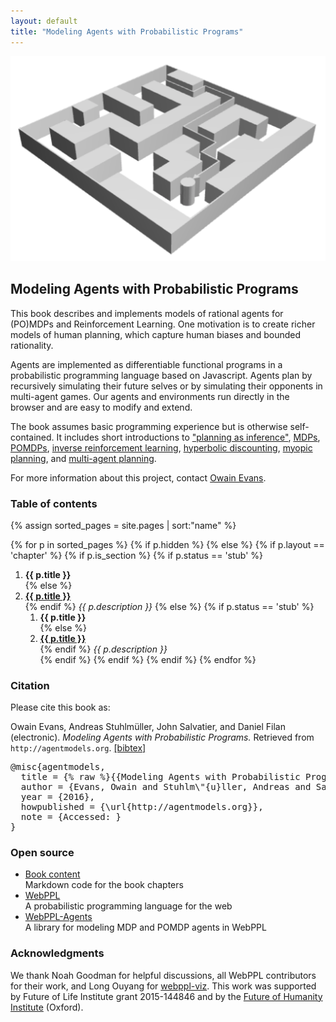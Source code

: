 ```yaml
---
layout: default
title: "Modeling Agents with Probabilistic Programs"
---
```


<img src="/assets/img/maze.png" id="cover" />

## Modeling Agents with Probabilistic Programs

This book describes and implements models of rational agents for (PO)MDPs and Reinforcement Learning. One motivation is to create richer models of human planning, which capture human biases and bounded rationality. 

Agents are implemented as differentiable functional programs in a probabilistic programming language based on Javascript. Agents plan by recursively simulating their future selves or by simulating their opponents in multi-agent games. Our agents and environments run directly in the browser and are easy to modify and extend.

<span class="abstract-links">The book assumes basic programming experience but is otherwise self-contained. It includes short introductions to <a href="/chapters/3-agents-as-programs.html#planning_as">"planning as inference"</a>, [MDPs](/chapters/3a-mdp.html), [POMDPs](/chapters/3c-pomdp.html), [inverse reinforcement learning](/chapters/4-reasoning-about-agents.html), [hyperbolic discounting](/chapters/5a-time-inconsistency.html), [myopic planning](/chapters/5c-myopic.html), and [multi-agent planning](/chapters/multi-agent.html).</span>

For more information about this project, contact [Owain Evans](http://owainevans.github.io). 


### Table of contents

{% assign sorted_pages = site.pages | sort:"name" %}

{% for p in sorted_pages %}
    {% if p.hidden %}
    {% else %}
        {% if p.layout == 'chapter' %}
            {% if p.is_section %}
                {% if p.status == 'stub' %}
1. **{{ p.title }}**<br>{% else %}
1. **<a class="chapter-link" href="{{ site.baseurl }}{{ p.url }}">{{ p.title }}</a>**<br>{% endif %}
        <em>{{ p.description }}</em>
            {% else %}
                {% if p.status == 'stub' %}
    1. **{{ p.title }}**<br>{% else %}
    1. **<a class="chapter-link" href="{{ site.baseurl }}{{ p.url }}">{{ p.title }}</a>**<br>{% endif %}
            <em>{{ p.description }}</em>        
            {% endif %}
        {% endif %}
    {% endif %}
{% endfor %}


### Citation

Please cite this book as:

Owain Evans, Andreas Stuhlmüller, John Salvatier, and Daniel Filan (electronic). *Modeling Agents with Probabilistic Programs.* Retrieved <span class="date"></span> from `http://agentmodels.org`. <a id="toggle-bibtex" href="#" onClick="javascript:$('#bibtex').toggle();return false">[bibtex]</a>

<pre id="bibtex">
@misc{agentmodels,
  title = {% raw %}{{Modeling Agents with Probabilistic Programs}}{% endraw %},
  author = {Evans, Owain and Stuhlm\"{u}ller, Andreas and Salvatier, John and Filan, Daniel},
  year = {2016},
  howpublished = {\url{http://agentmodels.org}},
  note = {Accessed: <span class="date"></span>}
}
</pre>


### Open source

- [Book content](https://github.com/agentmodels/agentmodels.org)<br/>
  Markdown code for the book chapters
- [WebPPL](https://webppl.org)<br/>
  A probabilistic programming language for the web
- [WebPPL-Agents](https://github.com/agentmodels/webppl-agents)<br/>
  A library for modeling MDP and POMDP agents in WebPPL<br/>

### Acknowledgments

We thank Noah Goodman for helpful discussions, all WebPPL contributors for their work, and Long Ouyang for <a href="http://github.com/probmods/webppl-viz">webppl-viz</a>. This work was supported by Future of Life Institute grant 2015-144846 and by the <a href="https://www.fhi.ox.ac.uk/">Future of Humanity
Institute</a> (Oxford).
